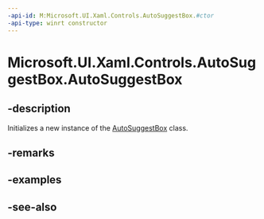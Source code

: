 ```yaml
---
-api-id: M:Microsoft.UI.Xaml.Controls.AutoSuggestBox.#ctor
-api-type: winrt constructor
---
```


<!-- Method syntax
public AutoSuggestBox()
-->

# Microsoft.UI.Xaml.Controls.AutoSuggestBox.AutoSuggestBox

## -description
Initializes a new instance of the [AutoSuggestBox](autosuggestbox.md) class.

## -remarks

## -examples

## -see-also
